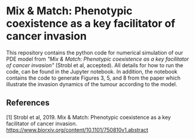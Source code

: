 # Mix \& Match: Phenotypic coexistence as a key facilitator of cancer invasion

This repository contains the python code for numerical simulation of our PDE model from *"Mix & Match: Phenotypic coexistence as a key facilitator of cancer invasion"* (Strobl et al, accepted). All details for how to run the code, can be found in the Jupyter notebook. In addition, the notebook contains the code to generate Figures 3, 5, and 8 from the paper which illustrate the invasion dynamics of the tumour according to the model.

## References
[1] Strobl et al, 2019. Mix & Match: Phenotypic coexistence as a key facilitator of cancer invasion. https://www.biorxiv.org/content/10.1101/750810v1.abstract